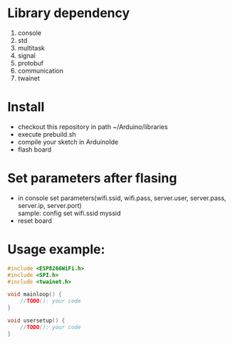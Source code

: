 # Library dependency
1. console
2. std
3. multitask
4. signal
5. protobuf
6. communication
7. twainet

# Install
- checkout this repository in path ~/Arduino/libraries
- execute prebuild.sh
- compile your sketch in ArduinoIde
- flash board

# Set parameters after flasing
- in console set parameters(wifi.ssid, wifi.pass, server.user, server.pass, server.ip, server.port)<br>
    sample:
    config set wifi.ssid myssid
- reset board

# Usage example:
``` cpp
#include <ESP8266WiFi.h>
#include <SPI.h>
#include <twainet.h>

void mainloop() {
    //TODO(): your code
}

void usersetup() {
    //TODO(): your code
}

```
